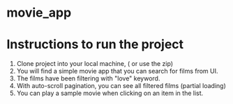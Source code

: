 # movie_app

# Instructions to run the project

1. Clone project into your local machine, ( or use the zip)
2. You will find a simple movie app that you can search for films from UI.
4. The films have been filtering with "love" keyword.
5. With auto-scroll pagination, you can see all filtered films (partial loading)
6. You can play a sample movie when clicking on an item in the list.
